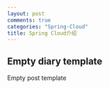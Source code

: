 ```yaml
---
layout: post
comments: true
categories: "Spring-Cloud"
title: Spring Cloud介绍
---
```


## Empty diary template

Empty post template
